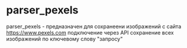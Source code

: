 # parser_pexels
parser_pexels - предназначен для сохранеени изображений с сайта https://www.pexels.com
подключение через API 
сохранение всех изображений по ключевому слову "запросу"

